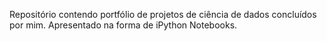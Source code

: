 Repositório contendo portfólio de projetos de ciência de dados concluídos por mim. Apresentado na forma de iPython Notebooks.
